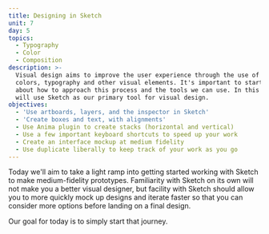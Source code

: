 ```yaml
---
title: Designing in Sketch
unit: 7
day: 5
topics:
  - Typography
  - Color
  - Composition
description: >-
  Visual design aims to improve the user experience through the use of layouts,
  colors, typography and other visual elements. It's important to start thinking
  about how to approach this process and the tools we can use. In this class, we
  will use Sketch as our primary tool for visual design.
objectives:
  - 'Use artboards, layers, and the inspector in Sketch'
  - 'Create boxes and text, with alignments'
  - Use Anima plugin to create stacks (horizontal and vertical)
  - Use a few important keyboard shortcuts to speed up your work
  - Create an interface mockup at medium fidelity
  - Use duplicate liberally to keep track of your work as you go
---
```

Today we'll aim to take a light ramp into getting started working with Sketch to make medium-fidelity prototypes. Familiarity with Sketch on its own will not make you a better visual designer, but facility with Sketch should allow you to more quickly mock up designs and iterate faster so that you can consider more options before landing on a final design.

Our goal for today is to simply start that journey.
